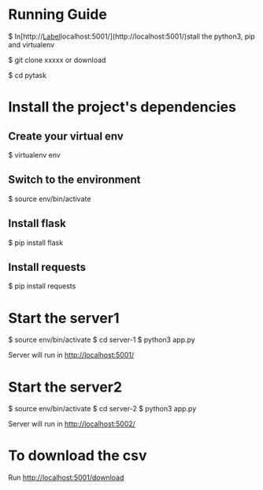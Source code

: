 ﻿# Running Guide$ In[http://[Label](http://localhost:5001/download)localhost:5001/](http://localhost:5001/)stall the python3, pip and virtualenv$ git clone xxxxx or download$ cd pytask# Install the project's dependencies## Create your virtual env$ virtualenv env## Switch to the environment$ source env/bin/activate## Install flask$ pip install flask## Install requests$ pip install requests# Start the server1$ source env/bin/activate$ cd server-1$ python3 app.pyServer will run in[http://localhost:5001/](http://localhost:5001/)# Start the server2$ source env/bin/activate$ cd server-2$ python3 app.pyServer will run in [http://localhost:5002/](http://localhost:5002/)# To download the csvRun [http://localhost:5001/download](http://localhost:5001/download)